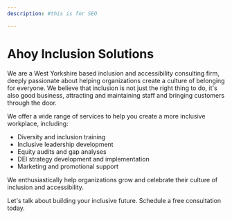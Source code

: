 ```yaml
---
description: #this is for SEO

---
```


# Ahoy Inclusion Solutions

We are a West Yorkshire based inclusion and accessibility consulting firm, deeply passionate about helping organizations create a culture of belonging for everyone. We believe that inclusion is not just the right thing to do, it's also good business, attracting and maintaining staff and bringing customers through the door.

We offer a wide range of services to help you create a more inclusive workplace, including:

<div style="text-align: left;">

- Diversity and inclusion training
- Inclusive leadership development
- Equity audits and gap analyses
- DEI strategy development and implementation
- Marketing and promotional support</div>


We enthusiastically help organizations grow and celebrate their culture of inclusion and accessibility.

Let's talk about building your inclusive future. Schedule a free consultation today.
